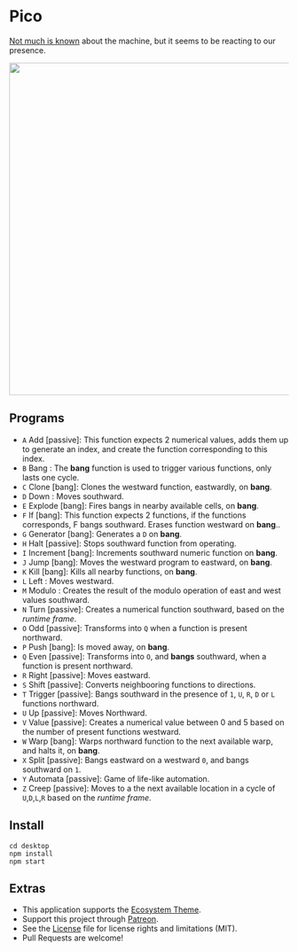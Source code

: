# Pico

[Not much is known](http://wiki.xxiivv.com/Pico) about the machine, but it seems to be reacting to our presence.

<img src='https://raw.githubusercontent.com/hundredrabbits/Pico/master/PREVIEW.jpg' width="600"/>

## Programs

- `A` Add [passive]: This function expects 2 numerical values, adds them up to generate an index, and create the function corresponding to this index.
- `B` Bang : The **bang** function is used to trigger various functions, only lasts one cycle.
- `C` Clone [bang]: Clones the westward function, eastwardly, on **bang**.
- `D` Down  : Moves southward.
- `E` Explode [bang]: Fires bangs in nearby available cells, on **bang**.
- `F` If [bang]: This function expects 2 functions, if the functions corresponds, F bangs southward. Erases function westward on **bang**..
- `G` Generator [bang]: Generates a `D` on **bang**.
- `H` Halt [passive]: Stops southward function from operating.
- `I` Increment [bang]: Increments southward numeric function on **bang**.
- `J` Jump [bang]: Moves the westward program to eastward, on **bang**.
- `K` Kill [bang]: Kills all nearby functions, on **bang**.
- `L` Left : Moves westward.
- `M` Modulo : Creates the result of the modulo operation of east and west values southward.
- `N` Turn [passive]: Creates a numerical function southward, based on the *runtime frame*.
- `O` Odd [passive]: Transforms into `Q` when a function is present northward.
- `P` Push [bang]: Is moved away, on **bang**.
- `Q` Even  [passive]: Transforms into `O`, and **bangs** southward, when a function is present northward.
- `R` Right [passive]: Moves eastward.
- `S` Shift [passive]: Converts neighbooring functions to directions.
- `T` Trigger [passive]: Bangs southward in the presence of `1`, `U`, `R`, `D` or `L` functions northward.
- `U` Up [passive]: Moves Northward.
- `V` Value [passive]: Creates a numerical value between 0 and 5 based on the number of present functions westward.
- `W` Warp [bang]: Warps northward function to the next available warp, and halts it, on **bang**.
- `X` Split [passive]: Bangs eastward on a westward `0`, and bangs southward on `1`.
- `Y` Automata [passive]: Game of life-like automation.
- `Z` Creep [passive]: Moves to a the next available location in a cycle of `U`,`D`,`L`,`R` based on the *runtime frame*.

## Install

```
cd desktop
npm install
npm start
```

## Extras

- This application supports the [Ecosystem Theme](https://github.com/hundredrabbits/Themes).
- Support this project through [Patreon](https://patreon.com/100).
- See the [License](LICENSE.md) file for license rights and limitations (MIT).
- Pull Requests are welcome!
